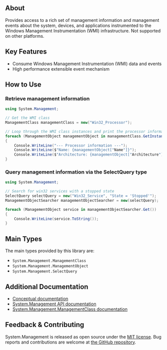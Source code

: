 ## About

<!-- A description of the package and where one can find more documentation -->
Provides access to a rich set of management information and management events about the system, devices, and applications instrumented to the Windows Management Instrumentation (WMI) infrastructure. Not supported on other platforms.

## Key Features

<!-- The key features of this package -->

* Consume Windows Management Instrumentation (WMI) data and events
* High performance extensible event mechanism

## How to Use

<!-- A compelling example on how to use this package with code, as well as any specific guidelines for when to use the package -->

### Retrieve management information
```C#
using System.Management;

// Get the WMI class
ManagementClass managementClass = new("Win32_Processor");

// Loop through the WMI class instances and print the processor information found
foreach (ManagementObject managementObject in managementClass.GetInstances())
{
    Console.WriteLine("--- Processor information ---");
    Console.WriteLine($"Name: {managementObject["Name"]}");
    Console.WriteLine($"Architecture: {managementObject["Architecture"]}");
}
```

### Query management information via the SelectQuery type
```C#
using System.Management;

// Search for win32 services with a stopped state
SelectQuery selectQuery = new("Win32_Service", "State = 'Stopped'");
ManagementObjectSearcher managementObjectSearcher = new(selectQuery);

foreach (ManagementObject service in managementObjectSearcher.Get())
{
    Console.WriteLine(service.ToString());
}
```

## Main Types

<!-- The main types provided in this library -->

The main types provided by this library are:

* `System.Management.ManagementClass`
* `System.Management.ManagementObject`
* `System.Management.SelectQuery`

## Additional Documentation

<!-- Links to further documentation. Remove conceptual documentation if not available for the library. -->

* [Conceptual documentation](https://learn.microsoft.com/windows/win32/wmisdk/wmi-start-page)
* [System.Management API documentation](https://learn.microsoft.com/dotnet/api/system.management?view=dotnet-plat-ext-7.0)
* [System.Management.ManagementClass documentation](https://learn.microsoft.com/dotnet/api/system.management.managementclass.-ctor?view=dotnet-plat-ext-7.0)

## Feedback & Contributing

<!-- How to provide feedback on this package and contribute to it -->

System.Management is released as open source under the [MIT license](https://licenses.nuget.org/MIT). Bug reports and contributions are welcome at [the GitHub repository](https://github.com/dotnet/runtime).
